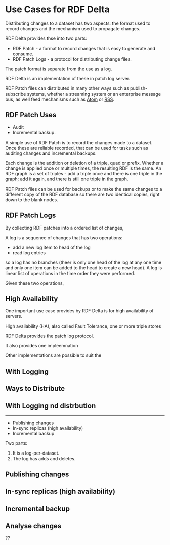 # Use Cases for RDF Delta

Distributing changes to a dataset has two aspects: the format used to
record changes and the mechanism used to propagate changes.

RDF Delta provides thse into two parts:

* RDF Patch - a format to record changes that is easy to generate and consume.
* RDF Patch Logs - a protocol for distributing change files.

The patch format is separate from the use as a log.

RDF Delta is an implementation of these in patch log server.

RDF Patch files can distributed in many other ways such as
publish-subscribe systems, whether a streaming system or an enterprise
message bus, as well feed mechanisms such as
[Atom](https://tools.ietf.org/html/rfc4287) or
[RSS](https://en.wikipedia.org/wiki/RSS).

## RDF Patch Uses

* Audit
* Incremental backup.

A simple use of RDF Patch is to record the changes made to a dataset.
Once these are reliable recorded, that can be used for tasks such as
auditing changes and incremental backups.

Each change is the addition or deletion of a triple, quad or prefix.
Whether a change is applied once or multiple times, the resulting RDF is
the same.  An RDF graph is a set of triples - add a triple once and there
is one triple in the graph; add it again, and there is still one triple
in the graph.
 
RDF Patch files can be used for backups or to make the same changes to a
different copy of the RDF database so there are two identical copies,
right down to the blank nodes.

## RDF Patch Logs

By collecting RDF patches into a ordered list of changes, 

A log is a sequence of changes that has two operations:

* add a new log item to head of the log
* read log entries

so a log has no branches (theer is only one head of the log at any one
time and only one item can be added to the head to create a new head). A
log is linear list of operations in the time order they were performed.

Given these two operations, 

## High Availability

One important use case provides by RDF Delta is for high availability of
servers.

High availability (HA), also called Fault Tolerance, one or more triple stores 

RDF Delta provides the patch log protocol.

It also provides one impleemnation 

Other implementations are possible to suit the 






## With Logging

## Ways to Distribute

## With Logging nd distrbution

---------------------------------------

* Publishing changes
* In-sync replicas (high availability)
* Incremental backup

Two parts: 
1. It is a log-per-dataset.
1. The log has adds and deletes.

## Publishing changes

## In-sync replicas (high availability)

## Incremental backup

## Analyse changes
??

